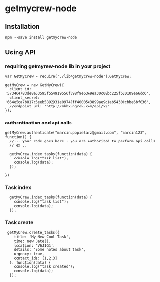 # getmycrew-node

## Installation
`npm --save install getmycrew-node`

## Using API

### requiring getmyrew-node lib in your project

```
var GetMyCrew = require('./lib/getmycrew-node').GetMyCrew;

getMyCrew = new GetMyCrew({
  client_id: '573464783de8e53595f554919556f698f9e63e9ea30c08bc225f520109e66dc6',
  client_secret: '664e5ca7b817c6eeb5892931e09745ff40005e3899ae9d1ab54300cbbe6bf036',
  //endpoint_url: 'http://mbhx.ngrok.com/api/v2'
});

```

### authentication and api calls

```
getMyCrew.authenticate("marcin.popielarz@gmail.com", "marcin123", function() {
  //... your code goes here - you are authorized to perform api calls
  // ex ..
  
  getMyCrew.index_tasks(function(data) {
    console.log("task list");
    console.log(data);
  });

})

```

### Task index

```
  getMyCrew.index_tasks(function(data) {
    console.log("task list");
    console.log(data);
  });
```

### Task create

```
 getMyCrew.create_tasks({
    title: 'My New Cool Task',
    time: new Date(),
    location: 'V6J1G1',
    details: 'Some notes about task',
    urgency: true,
    contact_ids: [1,2,3]
  }, function(data) {
    console.log("task created");
    console.log(data);
  });
  
```


